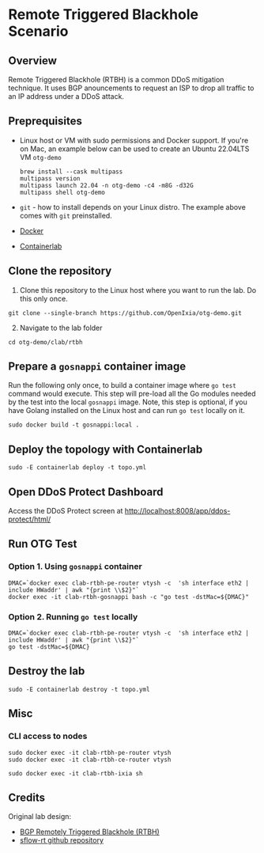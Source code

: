 # Remote Triggered Blackhole Scenario

## Overview

Remote Triggered Blackhole (RTBH) is a common DDoS mitigation technique. It uses BGP anouncements to request an ISP to drop all traffic to an IP address under a DDoS attack.

## Preprequisites

* Linux host or VM with sudo permissions and Docker support. If you're on Mac, an example below can be used to create an Ubuntu 22.04LTS VM `otg-demo`

    ```Shell
    brew install --cask multipass
    multipass version
    multipass launch 22.04 -n otg-demo -c4 -m8G -d32G
    multipass shell otg-demo
    ````

* `git` - how to install depends on your Linux distro. The example above comes with `git` preinstalled.
* [Docker](https://docs.docker.com/engine/install/)
* [Containerlab](https://containerlab.dev/install/)

## Clone the repository

1. Clone this repository to the Linux host where you want to run the lab. Do this only once.

```Shell
git clone --single-branch https://github.com/OpenIxia/otg-demo.git
````

2. Navigate to the lab folder

```Shell
cd otg-demo/clab/rtbh
````

## Prepare a `gosnappi` container image

Run the following only once, to build a container image where `go test` command would execute. This step will pre-load all the Go modules needed by the test into the local `gosnappi` image. Note, this step is optional, if you have Golang installed on the Linux host and can run `go test` locally on it.

```Shell
sudo docker build -t gosnappi:local .
````

## Deploy the topology with Containerlab

```Shell
sudo -E containerlab deploy -t topo.yml
````

## Open DDoS Protect Dashboard

[//]: # (TODO add show url capabilities to sflow)

Access the DDoS Protect screen at [http://localhost:8008/app/ddos-protect/html/](http://localhost:8008/app/ddos-protect/html/)

## Run OTG Test

### Option 1. Using `gosnappi` container

```Shell
DMAC=`docker exec clab-rtbh-pe-router vtysh -c  'sh interface eth2 | include HWaddr' | awk "{print \\$2}"`
docker exec -it clab-rtbh-gosnappi bash -c "go test -dstMac=${DMAC}"
````

### Option 2. Running `go test` locally

```Shell
DMAC=`docker exec clab-rtbh-pe-router vtysh -c  'sh interface eth2 | include HWaddr' | awk "{print \\$2}"`
go test -dstMac=${DMAC}
````


## Destroy the lab

```Shell
sudo -E containerlab destroy -t topo.yml
````

## Misc
### CLI access to nodes

```Shell
sudo docker exec -it clab-rtbh-pe-router vtysh
sudo docker exec -it clab-rtbh-ce-router vtysh

sudo docker exec -it clab-rtbh-ixia sh
````

## Credits

Original lab design: 
  * [BGP Remotely Triggered Blackhole (RTBH)](https://blog.sflow.com/2022/04/bgp-remotely-triggered-blackhole-rtbh.html)
  * [sflow-rt github repository](https://github.com/sflow-rt/containerlab)
